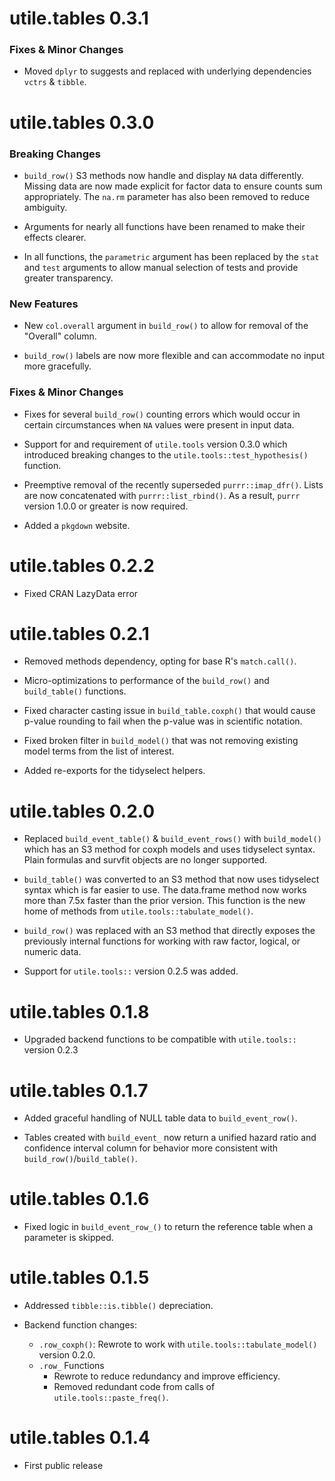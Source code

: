 # utile.tables 0.3.1

### Fixes & Minor Changes 

* Moved `dplyr` to suggests and replaced with underlying dependencies `vctrs` & `tibble`.

# utile.tables 0.3.0

### Breaking Changes

* `build_row()` S3 methods now handle and display `NA` data differently. Missing
data are now made explicit for factor data to ensure counts sum appropriately.
The `na.rm` parameter has also been removed to reduce ambiguity.

* Arguments for nearly all functions have been renamed to make their
effects clearer.

* In all functions, the `parametric` argument has been replaced by the
`stat` and `test` arguments to allow manual selection of tests and provide greater
transparency.

### New Features

* New `col.overall` argument in `build_row()` to allow for removal of the "Overall"
column.

* `build_row()` labels are now more flexible and can accommodate no input more
gracefully.

### Fixes & Minor Changes

* Fixes for several `build_row()` counting errors which would occur in certain
circumstances when `NA` values were present in input data.

* Support for and requirement of `utile.tools` version 0.3.0 which introduced
breaking changes to the `utile.tools::test_hypothesis()` function.

* Preemptive removal of the recently superseded `purrr::imap_dfr()`. Lists are now
concatenated with `purrr::list_rbind()`. As a result, `purrr` version 1.0.0 or
greater is now required.

* Added a `pkgdown` website.


# utile.tables 0.2.2

* Fixed CRAN LazyData error


# utile.tables 0.2.1

* Removed methods dependency, opting for base R's `match.call()`.

* Micro-optimizations to performance of the `build_row()` and `build_table()` functions.

* Fixed character casting issue in `build_table.coxph()` that would cause p-value rounding to fail when the p-value was in scientific notation.

* Fixed broken filter in `build_model()` that was not removing existing model terms from the list of interest.

* Added re-exports for the tidyselect helpers.


# utile.tables 0.2.0

* Replaced `build_event_table()` & `build_event_rows()` with `build_model()` which has an S3 method for coxph models and uses tidyselect syntax. Plain formulas and survfit objects are no longer supported.

* `build_table()` was converted to an S3 method that now uses tidyselect syntax which is far easier to use. The data.frame method now works more than 7.5x faster than the prior version. This function is the new home of methods from `utile.tools::tabulate_model()`.

* `build_row()` was replaced with an S3 method that directly exposes the previously internal functions for working with raw factor, logical, or numeric data.

* Support for `utile.tools::` version 0.2.5 was added.


# utile.tables 0.1.8

* Upgraded backend functions to be compatible with `utile.tools::` version 0.2.3 


# utile.tables 0.1.7

* Added graceful handling of NULL table data to `build_event_row()`.

* Tables created with `build_event_` now return a unified hazard ratio and confidence interval column for behavior more consistent with `build_row()`/`build_table()`.


# utile.tables 0.1.6
* Fixed logic in `build_event_row_()` to return the reference table when a parameter is skipped.


# utile.tables 0.1.5
* Addressed `tibble::is.tibble()` depreciation.

* Backend function changes:
  - `.row_coxph()`: Rewrote to work with `utile.tools::tabulate_model()` version 0.2.0.
  - `.row_` Functions
    - Rewrote to reduce redundancy and improve efficiency.
    - Removed redundant code from calls of `utile.tools::paste_freq()`.


# utile.tables 0.1.4
* First public release
